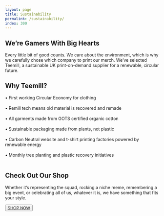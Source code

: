 ```yaml
---
layout: page
title: Sustainability
permalink: /sustainability/
index: 300
---
```


<div class="section sectionBorderBottom">
  <div class="sectionColumnMain">
    <h2>We’re Gamers With Big Hearts</h2>
    <p>
    Every little bit of good counts. We care about the environment, which is why we carefully chose which company to print our merch. We’ve selected Teemill, a sustainable UK print-on-demand supplier for a renewable, circular future.
    </p>
  </div>
  <div class="sectionColumnSub">
  </div>
</div>

<div class="section sectionBorderBottom">
  <div class="sectionColumnHalf">
  </div>
  <div class="sectionColumnHalf">
    <h2>Why Teemill?</h2>
    <p>
      • First working Circular Economy for clothing<br><br>
      • Remill tech means old material is recovered and remade<br><br>
      • All garments made from GOTS certified organic cotton<br><br>
      • Sustainable packaging made from plants, not plastic<br><br>
      • Carbon Neutral website and t-shirt printing factories powered by renewable energy<br><br>
      • Monthly tree planting and plastic recovery initiatives<br><br>      
    </p>
  </div>
</div>

<div class="section">
  <div class="sectionColumnMain">
    <h2>Check Out Our Shop</h2>
    <p>
    Whether it’s representing the squad, rocking a niche meme, remembering a big event, or celebrating all of us, whatever it is, we have something that fits your style. 
    </p>
  </div>
  <div class="sectionColumnSub">
    <button class="navButton">
          <a href="https://www.patreon.com/derpcompany">SHOP NOW</a>
    </button>
  </div>
</div>



